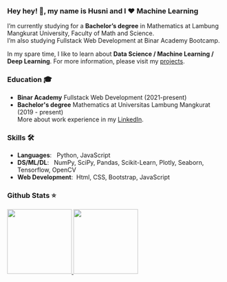  ### Hey hey! 👋,  my name is Husni and I ❤️ Machine Learning
I’m currently studying for a **Bachelor’s degree** in Mathematics at Lambung Mangkurat University, Faculty of Math and Science.<br>
I’m also studying Fullstack Web Development at Binar Academy Bootcamp.

In my spare time, I like to learn about **Data Science / Machine Learning / Deep Learning**. For more information, please visit my [projects](https://github.com/husfuu/Machine-Learning-Playground-Projects).

### Education 🎓
- **Binar Academy** Fullstack Web Development (2021-present)
- **Bachelor's degree** Mathematics at Universitas Lambung Mangkurat (2019 - present)<br>
More about work experience in my [LinkedIn](https://www.linkedin.com/in/muhammad-husni-nur-fadillah/).<br>

### Skills 🛠️
- **Languages**: &nbsp; Python, JavaScript
- **DS/ML/DL**: &nbsp;  NumPy, SciPy, Pandas, Scikit-Learn, Plotly, Seaborn, Tensorflow, OpenCV
- **Web Development**:&nbsp; Html, CSS, Bootstrap, JavaScript


### Github Stats ⭐
<p align="left">
<a href="https://github.com/husfuu">
  <img height="150em" src="https://github-readme-stats.vercel.app/api?username=husfuu&show_icons=true&theme=tokyonight"/>
  <img height="150em" src="https://github-readme-stats.vercel.app/api/top-langs/?username=husfuu&layout=compact&theme=tokyonight"/>
</a>
</p>
